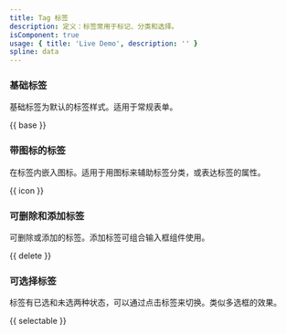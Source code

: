 ```yaml
---
title: Tag 标签
description: 定义：标签常用于标记、分类和选择。
isComponent: true
usage: { title: 'Live Demo', description: '' }
spline: data
---
```


### 基础标签

基础标签为默认的标签样式。适用于常规表单。

{{ base }}

### 带图标的标签

在标签内嵌入图标。适用于用图标来辅助标签分类，或表达标签的属性。

{{ icon }}

### 可删除和添加标签

可删除或添加的标签。添加标签可组合输入框组件使用。

{{ delete }}

### 可选择标签

标签有已选和未选两种状态，可以通过点击标签来切换。类似多选框的效果。

{{ selectable }}

